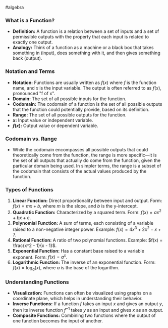 #algebra

### What is a Function?

- **Definition:** A function is a relation between a set of inputs and a set of permissible outputs with the property that each input is related to exactly one output.
- **Analogy:** Think of a function as a machine or a black box that takes something in (input), does something with it, and then gives something back (output).

### Notation and Terms

- **Notation:** Functions are usually written as $f(x)$ where $f$ is the function name, and $x$ is the input variable. The output is often referred to as $f(x)$, pronounced "f of x".
- **Domain:** The set of all possible inputs for the function.
- **Codomain:** The codomain of a function is the set of all possible outputs that the function could potentially provide, based on its definition. 
- **Range:** The set of all possible outputs for the function.
- **$x$:** Input value or independent variable.
- **$f(x)$:** Output value or dependent variable.

### Codomain vs. Range

- While the codomain encompasses all possible outputs that could theoretically come from the function, the range is more specific—it is the set of all outputs that actually do come from the function, given the particular domain being used. In simpler terms, the range is a subset of the codomain that consists of the actual values produced by the function.
### Types of Functions

1. **Linear Function:** Direct proportionality between input and output. Form: $f(x) = mx + b$, where $m$ is the slope, and $b$ is the y-intercept.
2. **Quadratic Function:** Characterized by a squared term. Form: $f(x) = ax^2 + bx + c$.
3. **Polynomial Function:** A sum of terms, each consisting of a variable raised to a non-negative integer power. Example: $f(x) = 4x^3 + 2x^2 - x + 7$.
4. **Rational Function:** A ratio of two polynomial functions. Example: $f(x) = \frac{x^2 - 1}{x - 1}$.
5. **Exponential Function:** Has a constant base raised to a variable exponent. Form: $f(x) = a^x$.
6. **Logarithmic Function:** The inverse of an exponential function. Form: $f(x) = \log_a(x)$, where $a$ is the base of the logarithm.

### Understanding Functions

- **Visualization:** Functions can often be visualized using graphs on a coordinate plane, which helps in understanding their behavior.
- **Inverse Functions:** If a function $f$ takes an input $x$ and gives an output $y$, then its inverse function $f^{-1}$ takes $y$ as an input and gives $x$ as an output.
- **Composite Functions:** Combining two functions where the output of one function becomes the input of another.


